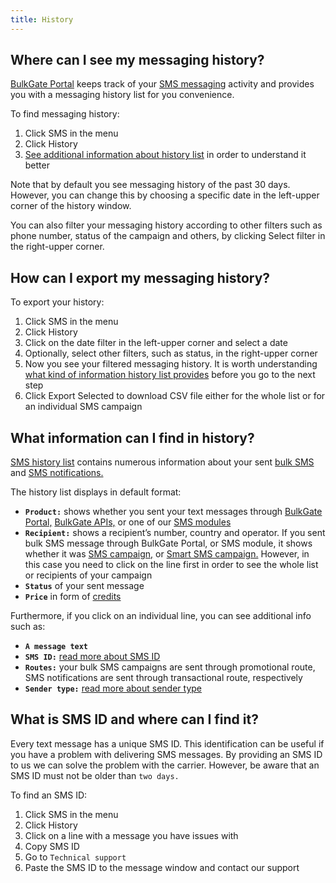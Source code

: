 ```yaml
---
title: History 
---
```


## Where can I see my messaging history?
[BulkGate Portal](https://www.bulkgate.com/en/sms-portal/) keeps track of your [SMS messaging](https://www.bulkgate.com/en/solutions/sms/) activity and provides you with a messaging history list for you convenience. 

To find messaging history:
1.	Click SMS in the menu
2.	Click History
3.	[See additional information about history list](#what-information-can-i-find-in-history) in order to understand it better

Note that by default you see messaging history of the past 30 days. However, you can change this by choosing a specific date in the left-upper corner of the history window.

You can also filter your messaging history according to other filters such as phone number, status of the campaign and others, by clicking Select filter in the right-upper corner.

## How can I export my messaging history?
To export your history:
1.	Click SMS in the menu
2.	Click History
3.	Click on the date filter in the left-upper corner and select a date
4.	Optionally, select other filters, such as status, in the right-upper corner
5.	Now you see your filtered messaging history. It is worth understanding [what kind of information history list provides](#what-information-can-i-find-in-history) before you go to the next step
6.	Click Export Selected to download CSV file either for the whole list or for an individual SMS campaign


## What information can I find in history?
[SMS history list](#where-can-i-see-my-messaging-history) contains numerous information about your sent [bulk SMS](https://www.bulkgate.com/en/solutions/sms/#bulk-sms) and [SMS notifications.](https://www.bulkgate.com/en/solutions/sms/#sms-notification) 

The history list displays in default format:
-	**`Product:`** shows whether you sent your text messages through [BulkGate Portal,](https://www.bulkgate.com/en/sms-portal/) [BulkGate APIs,](https://www.bulkgate.com/en/developers/sms-api/) or one of our [SMS modules](https://www.bulkgate.com/en/sms-module/)
-	**`Recipient:`**  shows a recipient’s number, country and operator. If you sent bulk SMS message through BulkGate Portal, or SMS module, it shows whether it was [SMS campaign,](creating-sms-campaign.md#what-is-bulk-sms-campaign) or [Smart SMS campaign.](creating-smart-sms-campaign.md#what-is-smart-sms) However, in this case you need to click on the line first in order to see the whole list or recipients of your campaign
-	**`Status`** of your sent message
-	**`Price`** in form of [credits](purchasing-credit.md#what-are-credits-do-they-expire)

Furthermore, if you click on an individual line, you can see additional info such as:
-	**`A message text`**
-	**`SMS ID:`** [read more about SMS ID](#what-is-sms-id-and-where-can-i-find-it)
-	**`Routes:`** your bulk SMS campaigns are sent through promotional route, SMS notifications are sent through transactional route, respectively
-	**`Sender type:`** [read more about sender type](sender-type.md#what-is-a-sender-type-and-how-can-i-use-it)

## What is SMS ID and where can I find it?
Every text message has a unique SMS ID. This identification can be useful if you have a problem with delivering SMS messages. By providing an SMS ID to us we can solve the problem with the carrier. However, be aware that an SMS ID must not be older than `two days.` 

To find an SMS ID:
1.	Click SMS in the menu
2.	Click History
3.	Click on a line with a message you have issues with 
4.	Copy SMS ID
5.	Go to `Technical support`
6.	Paste the SMS ID to the message window and contact our support
